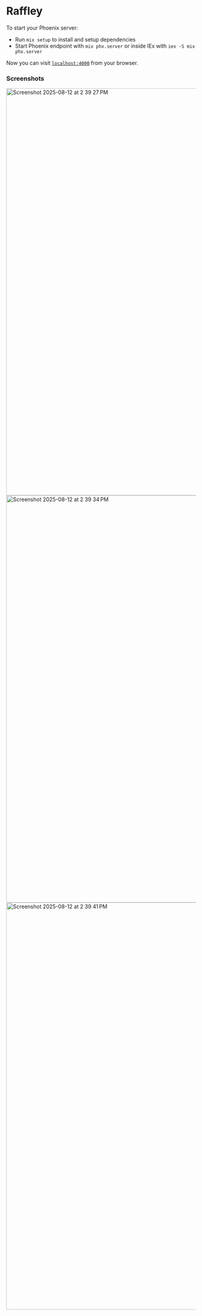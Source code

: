 # Raffley

To start your Phoenix server:

  * Run `mix setup` to install and setup dependencies
  * Start Phoenix endpoint with `mix phx.server` or inside IEx with `iex -S mix phx.server`

Now you can visit [`localhost:4000`](http://localhost:4000) from your browser.

### Screenshots

<img width="1920" height="1080" alt="Screenshot 2025-08-12 at 2 39 27 PM" src="https://github.com/user-attachments/assets/53cdd95d-cea2-49d5-877b-90990a141bfd" />
<img width="1920" height="1080" alt="Screenshot 2025-08-12 at 2 39 34 PM" src="https://github.com/user-attachments/assets/fb0c9bb7-28d4-4d96-acd6-d2572bb86d46" />
<img width="1920" height="1080" alt="Screenshot 2025-08-12 at 2 39 41 PM" src="https://github.com/user-attachments/assets/67ee354b-3df2-4b78-b2d6-bb88ff60237e" />
